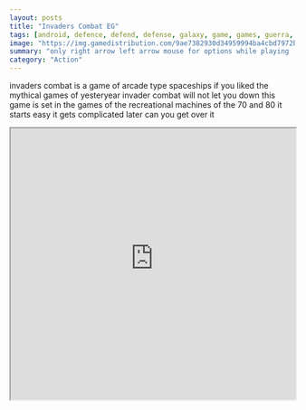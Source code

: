 ```yaml
---
layout: posts
title: "Invaders Combat EG"
tags: [android, defence, defend, defense, galaxy, game, games, guerra, html5, space, spaceship, ufo, nave, combat, invaders, esergames, galaga, gratis, free, online, games, oyna, game, free, games, play, play, games]
image: "https://img.gamedistribution.com/9ae7382930d34959994ba4cbd7972b97.jpg"
summary: "only right arrow left arrow mouse for options while playing  free online games oyna game free games play play games"
category: "Action"
---
```


invaders combat is a game of arcade type spaceships if you liked the mythical games of yesteryear invader combat will not let you down this game is set in the games of the recreational machines of the 70 and 80 it starts easy it gets complicated later can you get over it

<iframe width="100%" height="480px;" src="https://html5.gamedistribution.com/9ae7382930d34959994ba4cbd7972b97/"></iframe>